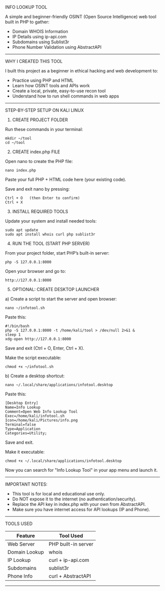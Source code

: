 INFO LOOKUP TOOL

A simple and beginner-friendly OSINT (Open Source Intelligence) web tool built in PHP to gather:

- Domain WHOIS Information
- IP Details using ip-api.com
- Subdomains using Sublist3r
- Phone Number Validation using AbstractAPI

---

WHY I CREATED THIS TOOL

I built this project as a beginner in ethical hacking and web development to:

- Practice using PHP and HTML
- Learn how OSINT tools and APIs work
- Create a local, private, easy-to-use recon tool
- Understand how to run shell commands in web apps

---

STEP-BY-STEP SETUP ON KALI LINUX

1. CREATE PROJECT FOLDER

Run these commands in your terminal:

    mkdir ~/tool
    cd ~/tool

2. CREATE index.php FILE

Open nano to create the PHP file:

    nano index.php

Paste your full PHP + HTML code here (your existing code).

Save and exit nano by pressing:

    Ctrl + O   (then Enter to confirm)
    Ctrl + X

3. INSTALL REQUIRED TOOLS

Update your system and install needed tools:

    sudo apt update
    sudo apt install whois curl php sublist3r

4. RUN THE TOOL (START PHP SERVER)

From your project folder, start PHP’s built-in server:

    php -S 127.0.0.1:8000

Open your browser and go to:

    http://127.0.0.1:8000

5. OPTIONAL: CREATE DESKTOP LAUNCHER

a) Create a script to start the server and open browser:

    nano ~/infotool.sh

Paste this:

    #!/bin/bash
    php -S 127.0.0.1:8000 -t /home/kali/tool > /dev/null 2>&1 &
    sleep 1
    xdg-open http://127.0.0.1:8000

Save and exit (Ctrl + O, Enter, Ctrl + X).

Make the script executable:

    chmod +x ~/infotool.sh

b) Create a desktop shortcut:

    nano ~/.local/share/applications/infotool.desktop

Paste this:

    [Desktop Entry]
    Name=Info Lookup 
    Comment=Open Web Info Lookup Tool
    Exec=/home/kali/infotool.sh
    Icon=/home/kali/Pictures/info.png
    Terminal=false
    Type=Application
    Categories=Utility;

Save and exit.

Make it executable:

    chmod +x ~/.local/share/applications/infotool.desktop

Now you can search for "Info Lookup Tool" in your app menu and launch it.

---

IMPORTANT NOTES:

- This tool is for local and educational use only.
- Do NOT expose it to the internet (no authentication/security).
- Replace the API key in index.php with your own from AbstractAPI.
- Make sure you have internet access for API lookups (IP and Phone).

---

TOOLS USED

Feature           | Tool Used
------------------|-------------------------------
Web Server        | PHP built-in server
Domain Lookup     | whois
IP Lookup         | curl + ip-api.com
Subdomains        | sublist3r
Phone Info        | curl + AbstractAPI

---

